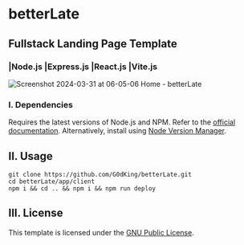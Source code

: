 #  betterLate
## Fullstack Landing Page Template
### |Node.js |Express.js |React.js |Vite.js
![Screenshot 2024-03-31 at 06-05-06 Home - betterLate](https://github.com/G0dKing/betterLate/assets/68952952/e8189988-0611-4097-b466-ce444dcdde53)
<br>
### I. Dependencies
Requires the latest versions of Node.js and NPM. Refer to the [official documentation](https://nodejs.org/en/download/). Alternatively, install using [Node Version Manager](https://github.com/nvm-sh/nvm).
## II. Usage
```
git clone https://github.com/G0dKing/betterLate.git
cd betterLate/app/client
npm i && cd .. && npm i && npm run deploy
```
## III. License
This template is licensed under the [GNU Public License](https://www.gnu.org/licenses/gpl-3.0.en.html).
